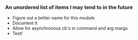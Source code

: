 ### An unordered list of items I may tend to in the future
 - Figure out a better name for this module
 - Document it
 - Allow for asynchronous cb's in command and arg margs.
 - Test!

